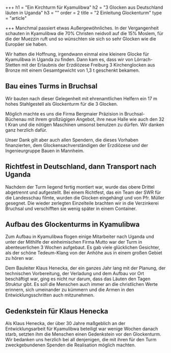 +++
h1 = "Ein Kirchturm für Kyamulibwa"
h2 = "3 Glocken aus Deutschland läuten in Uganda"
h3 = ""
order = 2
title = "2 Einleitung Glockenturm"
type = "article"

+++
Manchmal passiert etwas Außergewöhnliches. In der Vergangenheit schauten in Kyamulibwa die 70% Christen neidvoll auf die 15% Moslem, für die der Muezzin ruft und so wünschten sie sich so sehr Glocken wie die Europäer sie haben. 

Wir hatten die  Hoffnung, irgendwann einmal eine kleinere Glocke für Kyamulibwa in Uganda zu finden. Dann kam es, dass wir von Lörrach-Stetten mit der Erlaubnis der Erzdiözese Freiburg 3 Kirchenglocken aus Bronze mit einem Gesamtgewicht von 1,3 t geschenkt bekamen. 

## Bau eines Turms in Bruchsal

Wir bauten nach dieser Gelegenheit mit ehrenamtlichen Helfern ein 17 m hohes Stahlgestell als Glockenturm für die 3 Glocken.

Möglich machte es uns die Firma Bergmaier Präzision in Bruchsal-Büchenau mit ihrem großzügigen Angebot, ihre neue Halle wie auch den 32 t Kran und die nötigen Maschinen umsonst benutzen zu dürfen. Wir danken ganz herzlich dafür.

Unser Dank gilt aber auch allen Spendern, die dieses Vorhaben finanzierten, dem Glockensachverständigen der Erzdiözese und der Ingenieurgruppe Bauen in Mannheim.

## Richtfest in Deutschland, dann Transport nach Uganda

Nachdem der Turm liegend fertig montiert war, wurde das obere Drittel abgetrennt und aufgestellt. Bei einem Richtfest, das ein Team der SWR für die Landesschau filmte, wurden die Glocken eingehängt und von Pfr. Müller gesegnet. Die wieder zerlegten Einzelteile brachten wir in die Verzinkerei Bruchsal und verschifften sie wenig später in einem Container.

## Aufbau des Glockenturms in Kyamulibwa

Zum Aufbau in Kyamulibwa flogen einige Mitarbeiter nach Uganda und unter der Mithilfe der einheimischen Firma Mutto war der Turm in abenteuerlichen 3 Wochen aufgebaut. Es gab viele glücklichen Gesichter, als der schöne Tedeum-Klang von der Anhöhe aus in einem großen Gebiet zu hören war.

Dem Bauleiter Klaus Henecka, der ein ganzes Jahr lang mit der Planung, der technischen Vorbereitung, der Verladung und dem Aufbau vor Ort beschäftigt war, ging es nicht nur darum, dass das Läuten den Tagen Struktur gibt. Es soll die Menschen auch immer an die christlichen Werte erinnern, sich umeinander zu kümmern und die Armen in den Entwicklungsschritten auch mitzunehmen.

## Gedenkstein für Klaus Henecka

Als Klaus Henecka, der über 30 Jahre maßgeblich an der Entwicklungsarbeit für Kyamulibwa beteiligt war wenige Wochen danach starb, setzten ihm die Menschen einen Gedenkstein vor den Glockenturm. Wir bedanken uns herzlich bei all denjenigen, die mit ihren für den Turm zweckgebundenen Spenden die Realisation möglich machten.